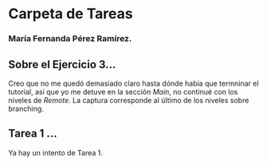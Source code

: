 # Carpeta de Tareas
### María Fernanda Pérez Ramírez.

## Sobre el Ejercicio 3...
Creo que no me quedó demasiado claro hasta dónde había que termninar el tutorial, así que yo me detuve en la sección *Main*, no continué con los niveles de *Remote*. La captura corresponde al último de los niveles sobre branching.

## Tarea 1 ...
Ya hay un intento de Tarea 1.
